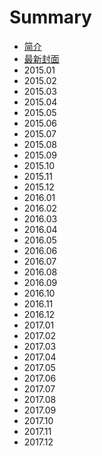 # Summary

* [简介](README.md)
* [最新封面](today.md)
* 2015.01
* 2015.02
* 2015.03
* 2015.04
* 2015.05
* 2015.06
* 2015.07
* 2015.08
* 2015.09
* 2015.10
* 2015.11
* 2015.12
* 2016.01
* 2016.02
* 2016.03
* 2016.04
* 2016.05
* 2016.06
* 2016.07
* 2016.08
* 2016.09
* 2016.10
* 2016.11
* 2016.12
* 2017.01
* 2017.02
* 2017.03
* 2017.04
* 2017.05
* 2017.06
* 2017.07
* 2017.08
* 2017.09
* 2017.10
* 2017.11
* 2017.12



